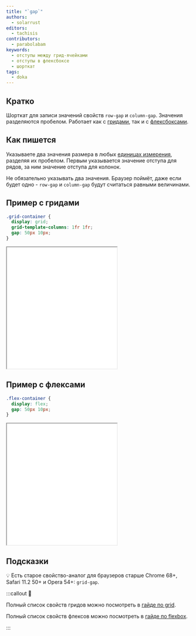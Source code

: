 ```yaml
---
title: "`gap`"
authors:
  - solarrust
editors:
  - tachisis
contributors:
  - parabolabam
keywords:
  - отступы между грид-ячейками
  - отступы в флексбоксе
  - шорткат
tags:
  - doka
---
```


## Кратко

Шорткат для записи значений свойств `row-gap` и `column-gap`. Значения разделяются пробелом. Работает как с [гридами](/css/grid-guide), так и с [флексбоксами](/css/flexbox-guide).

## Как пишется

Указываете два значения размера в любых [единицах измерения](/css/numeric-types/#edinicy-izmereniya-dliny-ili-rasstoyaniya), разделяя их пробелом. Первым указывается значение отступа для рядов, за ним значение отступа для колонок.

Не обязательно указывать два значения. Браузер поймёт, даже если будет одно - `row-gap` и `column-gap` будут считаться равными величинами.

## Пример c гридами

```css
.grid-container {
  display: grid;
  grid-template-columns: 1fr 1fr;
  gap: 50px 10px;
}
```

<iframe title="Свойство gap с display: grid" src="demos/grid-gap/" height="330"></iframe>

## Пример с флексами

```css
.flex-container {
  display: flex;
  gap: 50px 10px;
}
```

<iframe title="Свойство gap с display: flex" src="demos/flex-gap/" height="330"></iframe>

## Подсказки

💡 Есть старое свойство-аналог для браузеров старше Chrome 68+, Safari 11.2 50+ и Opera 54+: `grid-gap`.

:::callout 📝

Полный список свойств гридов можно посмотреть в [гайде по grid](/css/grid-guide/).

Полный список свойств флексов можно посмотреть в [гайде по flexbox](/css/flexbox-guide/).

:::
